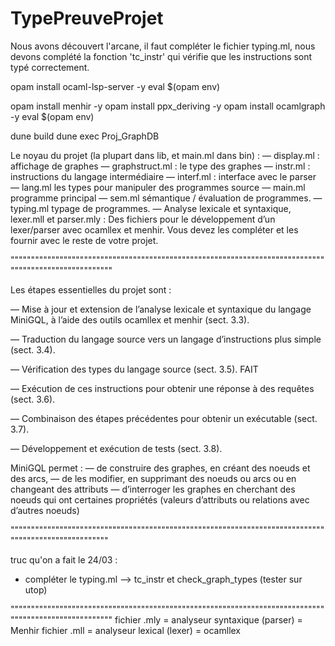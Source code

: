# TypePreuveProjet

Nous avons découvert l'arcane, il faut compléter le fichier typing.ml,
nous devons complété la fonction 'tc_instr' qui vérifie que les
instructions sont typé correctement.


opam install ocaml-lsp-server -y
eval $(opam env)    

opam install menhir -y
opam install ppx_deriving -y
opam install ocamlgraph -y
eval $(opam env)


dune build
dune exec Proj_GraphDB


Le noyau du projet (la plupart dans lib, et main.ml dans bin) :
— display.ml : affichage de graphes
— graphstruct.ml : le type des graphes
— instr.ml : instructions du langage intermédiaire
— interf.ml : interface avec le parser
— lang.ml les types pour manipuler des programmes source
— main.ml programme principal
— sem.ml sémantique / évaluation de programmes.
— typing.ml typage de programmes.
— Analyse lexicale et syntaxique, lexer.mll et parser.mly : Des fichiers pour le développement
d’un lexer/parser avec ocamllex et menhir. Vous devez les compléter et les fournir avec le reste de
votre projet.


""""""""""""""""""""""""""""""""""""""""""""""""""""""""""""""""""""""""""""""""""""""""""""""""""""""

Les étapes essentielles du projet sont :

— Mise à jour et extension de l’analyse lexicale et syntaxique du langage MiniGQL, à l’aide des
outils ocamllex et menhir (sect. 3.3).

— Traduction du langage source vers un langage d’instructions plus simple (sect. 3.4).

— Vérification des types du langage source (sect. 3.5). FAIT

— Exécution de ces instructions pour obtenir une réponse à des requêtes (sect. 3.6).

— Combinaison des étapes précédentes pour obtenir un exécutable (sect. 3.7).

— Développement et exécution de tests (sect. 3.8).




MiniGQL permet :
— de construire des graphes, en créant des noeuds et des arcs,
— de les modifier, en supprimant des noeuds ou arcs ou en changeant des attributs
— d’interroger les graphes en cherchant des noeuds qui ont certaines propriétés (valeurs d’attributs
ou relations avec d’autres noeuds)


"""""""""""""""""""""""""""""""""""""""""""""""""""""""""""""""""""""""""""""""""""""""""""""""""""""

truc qu'on a fait le 24/03 :
- compléter le typing.ml --> tc_instr et check_graph_types (tester sur utop)


""""""""""""""""""""""""""""""""""""""""""""""""""""""""""""""""""""""""""""""""""""""""""""""""""""""
fichier .mly = analyseur syntaxique (parser) = Menhir
fichier .mll = analyseur lexical (lexer) = ocamllex